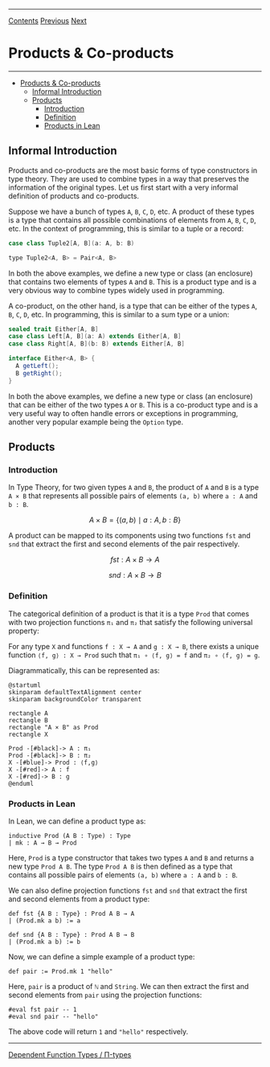 ****
[Contents](contents.html)
[Previous](Types.operations.html)
[Next](Types.functions.html)

# Products & Co-products

****

- [Products \& Co-products](#products--co-products)
    - [Informal Introduction](#informal-introduction)
    - [Products](#products)
        - [Introduction](#introduction)
        - [Definition](#definition)
        - [Products in Lean](#products-in-lean)

## Informal Introduction

Products and co-products are the most basic forms of type constructors in type theory. They are used to combine types in a way that preserves the information of the original types. Let us first start with a very informal definition of products and co-products.

Suppose we have a bunch of types `A`, `B`, `C`, `D`, etc. A product of these types is a type that contains all possible combinations of elements from `A`, `B`, `C`, `D`, etc. In the context of programming, this is similar to a tuple or a record:

```scala
case class Tuple2[A, B](a: A, b: B)
```

```java
type Tuple2<A, B> = Pair<A, B>
```

In both the above examples, we define a new type or class (an enclosure) that contains two elements of types `A` and `B`. This is a product type and is a very obvious way to combine types widely used in programming.

A co-product, on the other hand, is a type that can be either of the types `A`, `B`, `C`, `D`, etc. In programming, this is similar to a sum type or a union:

```scala
sealed trait Either[A, B]
case class Left[A, B](a: A) extends Either[A, B]
case class Right[A, B](b: B) extends Either[A, B]
```

```java
interface Either<A, B> {
  A getLeft();
  B getRight();
}
```

In both the above examples, we define a new type or class (an enclosure) that can be either of the two types `A` or `B`. This is a co-product type and is a very useful way to often handle errors or exceptions in programming, another very popular example being the `Option` type.

## Products

### Introduction

In Type Theory, for two given types `A` and `B`, the product of `A` and `B` is a type `A × B` that represents all possible pairs of elements `(a, b)` where `a : A` and `b : B`.

```math
A × B = \{ (a, b) \mid a : A, b : B \}
```

A product can be mapped to its components using two functions `fst` and `snd` that extract the first and second elements of the pair respectively.

```math
fst : A × B → A
```

```math
snd : A × B → B
```

### Definition

The categorical definition of a product is that it is a type `Prod` that comes with two projection functions `π₁` and `π₂` that satisfy the following universal property:

For any type `X` and functions `f : X → A` and `g : X → B`, there exists a unique function `⟨f, g⟩ : X → Prod` such that `π₁ ∘ ⟨f, g⟩ = f` and `π₂ ∘ ⟨f, g⟩ = g`.

Diagrammatically, this can be represented as:

```plantuml
@startuml
skinparam defaultTextAlignment center
skinparam backgroundColor transparent

rectangle A
rectangle B
rectangle "A × B" as Prod
rectangle X

Prod -[#black]-> A : π₁
Prod -[#black]-> B : π₂
X -[#blue]-> Prod : ⟨f,g⟩
X -[#red]-> A : f
X -[#red]-> B : g
@enduml
```

### Products in Lean

In Lean, we can define a product type as:

```lean
inductive Prod (A B : Type) : Type
| mk : A → B → Prod
```

Here, `Prod` is a type constructor that takes two types `A` and `B` and returns a new type `Prod A B`. The type `Prod A B` is then defined as a type that contains all possible pairs of elements `(a, b)` where `a : A` and `b : B`.

We can also define projection functions `fst` and `snd` that extract the first and second elements from a product type:

```lean
def fst {A B : Type} : Prod A B → A
| (Prod.mk a b) := a

def snd {A B : Type} : Prod A B → B
| (Prod.mk a b) := b
```

Now, we can define a simple example of a product type:

```lean
def pair := Prod.mk 1 "hello"
```

Here, `pair` is a product of `ℕ` and `String`. We can then extract the first and second elements from `pair` using the projection functions:

```lean
#eval fst pair -- 1
#eval snd pair -- "hello"
```

The above code will return `1` and `"hello"` respectively.


****
[Dependent Function Types / Π-types](./Types.functions.html)
